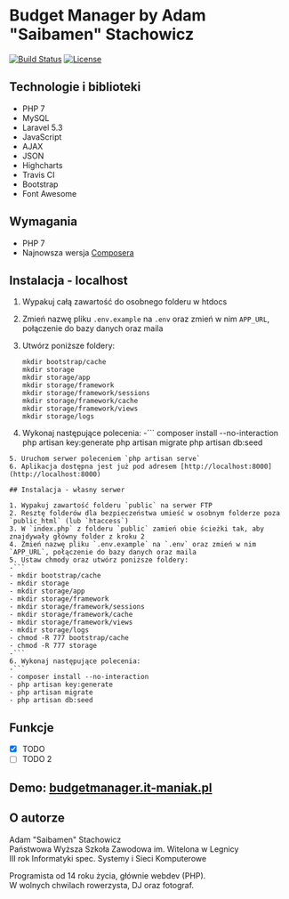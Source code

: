# Budget Manager by Adam "Saibamen" Stachowicz

[![Build Status](https://travis-ci.com/Saibamen/Budget-Manager.svg?token=aGxL6XsgiKL8Ss4SGZve&branch=master)](https://travis-ci.com/Saibamen/Budget-Manager)
[![License](https://poser.pugx.org/laravel/framework/license.svg)](https://packagist.org/packages/laravel/framework)

## Technologie i biblioteki

- PHP 7
- MySQL
- Laravel 5.3
- JavaScript
- AJAX
- JSON
- Highcharts
- Travis CI
- Bootstrap
- Font Awesome

## Wymagania

- PHP 7
- Najnowsza wersja [Composera](https://getcomposer.org/)

## Instalacja - localhost

1. Wypakuj całą zawartość do osobnego folderu w htdocs
2. Zmień nazwę pliku `.env.example` na `.env` oraz zmień w nim `APP_URL`, połączenie do bazy danych oraz maila
3. Utwórz poniższe foldery:

   ```
   mkdir bootstrap/cache
   mkdir storage
   mkdir storage/app
   mkdir storage/framework
   mkdir storage/framework/sessions
   mkdir storage/framework/cache
   mkdir storage/framework/views
   mkdir storage/logs
   ```
4. Wykonaj następujące polecenia:
  -```
  composer install --no-interaction
  php artisan key:generate
  php artisan migrate
  php artisan db:seed
  ```
5. Uruchom serwer poleceniem `php artisan serve`
6. Aplikacja dostępna jest już pod adresem [http://localhost:8000](http://localhost:8000)

## Instalacja - własny serwer

1. Wypakuj zawartość folderu `public` na serwer FTP
2. Resztę folderów dla bezpieczeństwa umieść w osobnym folderze poza `public_html` (lub `htaccess`)
3. W `index.php` z folderu `public` zamień obie ścieżki tak, aby znajdywały główny folder z kroku 2
4. Zmień nazwę pliku `.env.example` na `.env` oraz zmień w nim `APP_URL`, połączenie do bazy danych oraz maila
5. Ustaw chmody oraz utwórz poniższe foldery:
  -```
  - mkdir bootstrap/cache
  - mkdir storage
  - mkdir storage/app
  - mkdir storage/framework
  - mkdir storage/framework/sessions
  - mkdir storage/framework/cache
  - mkdir storage/framework/views
  - mkdir storage/logs
  - chmod -R 777 bootstrap/cache
  - chmod -R 777 storage
  -```
6. Wykonaj następujące polecenia:
  -```
  - composer install --no-interaction
  - php artisan key:generate
  - php artisan migrate
  - php artisan db:seed
  ```

## Funkcje

- [x] TODO
- [ ] TODO 2

## Demo: [budgetmanager.it-maniak.pl](http://budgetmanager.it-maniak.pl/)

## O autorze

Adam "Saibamen" Stachowicz<br />
Państwowa Wyższa Szkoła Zawodowa im. Witelona w Legnicy<br />
III rok Informatyki spec. Systemy i Sieci Komputerowe

Programista od 14 roku życia, głównie webdev (PHP).<br />
W wolnych chwilach rowerzysta, DJ oraz fotograf.
